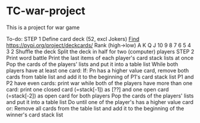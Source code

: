 # TC-war-project
This is a project for war game

To-do:
STEP 1
  Define card deck (52, excl Jokers)
    [Find](https://pydealer.readthedocs.io/en/latest/) 
    https://pypi.org/project/deckcards/
    Rank (high→low)	A K Q J 10 9 8 7 6 5 4 3 2
  Shuffle the deck
  Split the deck in half for two (computer) players
STEP 2
Print word battle
Print the last items of each player's card stack lists at once
Pop the cards of the players' lists and put it into a table list
While both players have at least one card:
  If:
    Pn has a higher value card, remove both cards from table list and add it to the beginning of P1's card stack list
    P1 and P2 have even cards:
      print war
      while both of the players have more than one card:
        print one closed card (=stack[-1]) as [??] and one open card (=stack[-2]) as open card for both players
        Pop the cards of the players' lists and put it into a table list
        Do until one of the player's has a higher value card or:
          Remove all cards from the table list and add it to the beginning of the winner's card stack list


